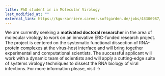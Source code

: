 ```yaml
---
title: PhD student in in Molecular Virology
last_modified_at: ""
external_link: https://kgu-karriere.career.softgarden.de/jobs/48306987/PhD-position-in-Molecular-Virology-/
---
```


We are currently seeking a **motivated doctoral researcher** in the area of molecular virology to work on an innovative ERC-funded research project. The project is centered on the systematic functional dissection of RNA-protein complexes at the virus-host interface and will bring together experimental and computational scientists. The successful applicant will work with a dynamic team of scientists and will apply a cutting-edge suite of systems virology techniques to dissect the RNA biology of viral infections. For more information please, visit ->
